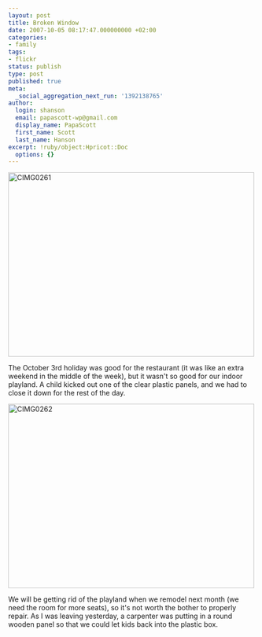 ```yaml
---
layout: post
title: Broken Window
date: 2007-10-05 08:17:47.000000000 +02:00
categories:
- family
tags:
- flickr
status: publish
type: post
published: true
meta:
  _social_aggregation_next_run: '1392138765'
author:
  login: shanson
  email: papascott-wp@gmail.com
  display_name: PapaScott
  first_name: Scott
  last_name: Hanson
excerpt: !ruby/object:Hpricot::Doc
  options: {}
---
```

<p><a href="http://www.flickr.com/photos/51035717986@N01/1487475653" title="View 'CIMG0261' on Flickr.com"><img src="2.static.flickr.com/1222/1487475653_aebc64e911.jpg" alt="CIMG0261" border="0" width="500" height="375" /></a></p>
<p>The October 3rd holiday was good for the restaurant (it was like an extra weekend in the middle of the week), but it wasn't so good for our indoor playland. A child kicked out one of the clear plastic panels, and we had to close it down for the rest of the day.</p>
<p><a href="http://www.flickr.com/photos/51035717986@N01/1488329212" title="View 'CIMG0262' on Flickr.com"><img src="2.static.flickr.com/1146/1488329212_4bfd845225.jpg" alt="CIMG0262" border="0" width="500" height="375" /></a></p>
<p>We will be getting rid of the playland when we remodel next month (we need the room for more seats), so it's not worth the bother to properly repair. As I was leaving yesterday, a carpenter was putting in a round wooden panel so that we could let kids back into the plastic box.</p>
